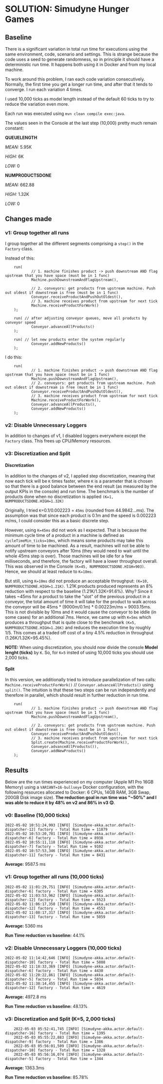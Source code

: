 # SOLUTION: Simudyne Hunger Games

## Baseline
There is a significant variation in total run time for executions using the same environment, code, scenario and settings. This is strange because the code uses a seed to generate randomness, so in principle it should have a deterministic run time. It happens both using it in Docker and from my local machine.

To work around this problem, I ran each code variation consecutively. Normally, the first time you get a longer run time, and after that it tends to converge. I run each variation 4 times.

I used 10,000 ticks as model length instead of the default 60 ticks to try to reduce the variation even more.

Each run was executed using `mvn clean compile exec:java`.

The values seen in the Console at the last step (10,000) pretty much remain constant:

**QUEUELENGTH**

*MEAN:* 5.95K

*HIGH:* 6K

*LOW:* 0

**NUMPRODUCTSDONE**

*MEAN:* 662.88

*HIGH:* 1.32K

*LOW:* 0

## Changes made

### v1: Group together all runs

I group together all the different segments comprising a `step()` in the `Factory` class.

Instead of this:

        run(
                // 1. machine finishes product -> push downstream AND flag upstream that you have space (must be in 1 func)
                Machine.pushDownstreamAndFlagUpstream(),

                // 2. conveyors: get products from upstream machine. Push out oldest if downstream is free (must be in 1 func)
                Conveyor.receiveProductAndPushOutOldest(),
                // 3. machine receives product from upstream for next tick
                Machine.receiveProductForWork()
        );

        run( // after adjusting conveyor queues, move all products by conveyor speed
                Conveyor.advanceAllProducts()
        );

        run( // let new products enter the system regularly
                Conveyor.addNewProducts()
        );

I do this:

        run(
                // 1. machine finishes product -> push downstream AND flag upstream that you have space (must be in 1 func)
                Machine.pushDownstreamAndFlagUpstream(),
                // 2. conveyors: get products from upstream machine. Push out oldest if downstream is free (must be in 1 func)
                Conveyor.receiveProductAndPushOutOldest(),
                // 3. machine receives product from upstream for next tick
                Machine.receiveProductForWork(),
                Conveyor.advanceAllProducts(),
                Conveyor.addNewProducts()
        );

### v2: Disable Unnecessary Loggers
In addition to changes of v1, I disabled loggers everywhere except the `Factory` class. This frees up CPU/Memory resources.

### v3: Discretization and Split

#### Discretization
In addition to the changes of v2, I applied step discretization, meaning that now each tick will be `K` times faster, where `K` is a parameter that is chosen so that there is a good balance between the end result (as measured by the output KPIs in the console) and run time. The benchmark is the number of products done when no discretization is applied `(K=1, NUMPRODUCTSDONE.HIGH=1.32K)`

Originally, I tried `K`=0.1/0.002223 = `45ms` (rounded from 44.9842...ms). The assumption was that since each product is 0.1m and the speed is 0.002223 m/ms, I could consider this as a basic discrete step.

However, using `K=45ms` did not work as I expected. That is because the minimum cycle time of a product in a machine is defined as `cycleTimeMin_ticks=10ms`, which means some products may take this amount of time to be machined. As a result, machines will not be able to notify upstream conveyors after 10ms (they would need to wait until the whole 45ms step is over). Those machines will be idle for a few milliseconds, and therefore, the factory will have a lower throughput overall. This was observed in the Console `(K=45, NUMPRODUCTSDONE.HIGH=903)`. Hence, we should at least reduce to `K=10ms`.

But still, using `K=10ms` did not produce an acceptable throughput: `(K=10, NUMPRODUCTSDONE.HIGH=1.21K)`. 1.21K products produced represents an 8% reduction with respect to the baseline (1.21K/1.32K=91.6%). Why? Since it takes ~45ms for a product to take the "slot" of the previous product in a conveyor, the total amount of time it will take for the product to walk across the conveyor will be 45ms * (9000m/0.1m) * 0.00223m/ms = 9003.15ms. This is not divisible by 10ms and it would cause the conveyor to be iddle (in some cases) for an additional 7ms. Hence, we came up with `K=5ms` which produces a throughput that is quite close to the benchmark `(K=5, NUMPRODUCTSDONE.HIGH=1.26K)` and reduces the execution time by roughly 1/5. This comes at a traded off cost of a tiny 4.5% reduction in throughput (1.26K/1.32K=95.45%).

**NOTE:** When using discretization, you should now divide the console **Model lenght (ticks)** by `K`. So, for `K=5` insted of using 10,000 ticks you should use 2,000 ticks.

#### Split

In this version, we additionally tried to introduce parallelization of two calls: `Machine.receiveProductForWork()` // `Conveyor.advanceAllProducts()` using `split()`. The intuition is that these two steps can be run independently and therefore in parallel, which should result in further reduction in run time.

        run(
                // 1. machine finishes product -> push downstream AND flag upstream that you have space (must be in 1 func)
                Machine.pushDownstreamAndFlagUpstream(),

                // 2. conveyors: get products from upstream machine. Push out oldest if downstream is free (must be in 1 func)
                Conveyor.receiveProductAndPushOutOldest(),
                // 3. machine receives product from upstream for next tick
                Split.create(Machine.receiveProductForWork(),
                Conveyor.advanceAllProducts()),
                Conveyor.addNewProducts()
        );

## Results
Below are the run times experienced on my computer (Apple M1 Pro 16GB Memory) using a `VARIANT=16-bullseye` Docker configuration, with the following resources allocated to Docker: 6 CPUs, 14GB RAM, 3GB Swap, 200GB Disk image size). **The reduction goal in run time was "~50%" and I was able to reduce it by 48% on v2 and 86% in v3 😌**.  

### v0: Baseline (10,000 ticks)
    2022-05-02 10:51:24,993 [INFO] [Simudyne-akka.actor.default-dispatcher-12] factory - Total Run time = 11879
    2022-05-02 10:53:20,701 [INFO] [Simudyne-akka.actor.default-dispatcher-6] factory - Total Run time = 8938
    2022-05-02 10:55:11,118 [INFO] [Simudyne-akka.actor.default-dispatcher-7] factory - Total Run time = 9102
    2022-05-02 10:57:53,346 [INFO] [Simudyne-akka.actor.default-dispatcher-11] factory - Total Run time = 8431

**Average:** 9587.5 ms

### v1: Group together all runs (10,000 ticks)
    2022-05-02 11:01:29,751 [INFO] [Simudyne-akka.actor.default-dispatcher-6] factory - Total Run time = 6305
    2022-05-02 11:03:53,962 [INFO] [Simudyne-akka.actor.default-dispatcher-12] factory - Total Run time = 5523
    2022-05-02 11:06:17,350 [INFO] [Simudyne-akka.actor.default-dispatcher-12] factory - Total Run time = 4553
    2022-05-02 11:08:17,317 [INFO] [Simudyne-akka.actor.default-dispatcher-13] factory - Total Run time = 5059

**Average:** 5360 ms

**Run Time reduction vs baseline:** 44.1%

### v2: Disable Unnecessary Loggers (10,000 ticks)
    2022-05-02 11:14:42,646 [INFO] [Simudyne-akka.actor.default-dispatcher-10] factory - Total Run time = 5808
    2022-05-02 11:18:33,369 [INFO] [Simudyne-akka.actor.default-dispatcher-6] factory - Total Run time = 4430
    2022-05-02 11:20:22,861 [INFO] [Simudyne-akka.actor.default-dispatcher-5] factory - Total Run time = 5034
    2022-05-02 11:38:14,455 [INFO] [Simudyne-akka.actor.default-dispatcher-12] factory - Total Run time = 4619

**Average:** 4972.8 ms

**Run Time reduction vs baseline:** 48.13%

### v3: Discretization and Split (K=5, 2,000 ticks)
        2022-05-03 05:52:41,745 [INFO] [Simudyne-akka.actor.default-dispatcher-16] factory - Total Run time = 1395
        2022-05-03 05:55:22,883 [INFO] [Simudyne-akka.actor.default-dispatcher-9] factory - Total Run time = 1386
        2022-05-03 05:56:01,509 [INFO] [Simudyne-akka.actor.default-dispatcher-10] factory - Total Run time = 1328
        2022-05-03 05:56:16,074 [INFO] [Simudyne-akka.actor.default-dispatcher-5] factory - Total Run time = 1344

**Average:** 1363.3ms

**Run Time reduction vs baseline:** 85.78%
